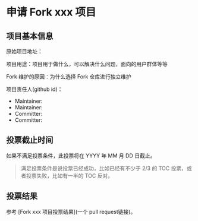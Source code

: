 # 申请 Fork xxx 项目

## 项目基本信息

原始项目地址：

项目用途：项目用于做什么，可以解决什么问题，面向的用户群体等等

Fork 维护的原因：为什么选择 Fork 仓库进行独立维护

项目责任人(github id)：
- Maintainer:
- Maintainer:
- Committer:
- Committer:

## 投票截止时间

如果不满足投票条件，此投票将在 YYYY 年 MM 月 DD 日截止。

> 满足投票条件是说投票已经成功，比如已经有不少于 2/3 的 TOC 投票，或者投票失败，比如有一半的 TOC 反对。


## 投票结果

参考 [Fork xxx 项目投票结果](一个 pull request链接)。
